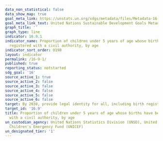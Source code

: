 ```yaml
---
data_non_statistical: false
data_show_map: true
goal_meta_link: https://unstats.un.org/sdgs/metadata/files/Metadata-16-09-01.pdf
goal_meta_link_text: United Nations Sustainable Development Goals Metadata (pdf 1361kB)
graph_title: ''
graph_type: line
indicator: 16.9.1
indicator_name: Proportion of children under 5 years of age whose births have been
  registered with a civil authority, by age
indicator_sort_order: 0190
layout: indicator
permalink: /16-9-1/
published: true
reporting_status: notstarted
sdg_goal: '16'
source_active_1: true
source_active_2: false
source_active_3: false
source_active_4: false
source_active_5: false
source_active_6: false
target: By 2030, provide legal identity for all, including birth registration
target_id: '16.9'
title: Proportion of children under 5 years of age whose births have been registered
  with a civil authority, by age
un_custodian_agency: United Nations Statistics Division (UNSD), United Nations International
  Children's Emergency Fund (UNICEF)
un_designated_tier: '1'
---
```

